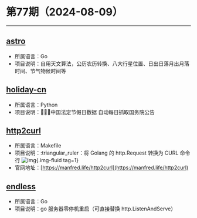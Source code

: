 # 第77期（2024-08-09）

---
## [astro](https://github.com/Starainrt/astro)
- 所属语言：Go
- 项目说明：自用天文算法，公历农历转换、八大行星位置、日出日落月出月落时间、节气物候时间等

## [holiday-cn](https://github.com/NateScarlet/holiday-cn)
- 所属语言：Python
- 项目说明：📅🇨🇳中国法定节假日数据 自动每日抓取国务院公告

## [http2curl](https://github.com/moul/http2curl)
- 所属语言：Makefile
- 项目说明：:triangular_ruler：将 Golang 的 http.Request 转换为 CURL 命令行
![img](https://ghfast.top/https://raw.githubusercontent.com/xiaoxuan6/weekly/main/docs/static/images/2024-08-09/1723195429.png){.img-fluid tag=1}
- 官网地址：[https://manfred.life/http2curl](https://manfred.life/http2curl)

## [endless](https://github.com/fvbock/endless)
- 所属语言：Go
- 项目说明：go 服务器零停机重启（可直接替换 http.ListenAndServe）
